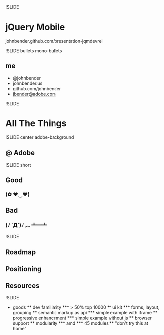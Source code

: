 !SLIDE
# jQuery Mobile

johnbender.github.com/presentation-jqmdevrel

!SLIDE bullets mono-bullets
## me
* @johnbender
* johnbender.us
* github.com/johnbender
* jbender@adobe.com

!SLIDE
# All The Things

!SLIDE center adobe-background
## @ Adobe

!SLIDE short
## Good
### (✿ ♥‿♥)

## Bad
### (ﾉ `Д´)ﾉ ︵ ┻━┻

!SLIDE
## Roadmap
## Positioning
## Resources

!SLIDE
* goods
** dev familiarity
*** > 50% top 10000
** ui kit
*** forms, layout, grouping
** semantic markup as api
*** simple example with iframe
** progressive enhancement
*** simple example without js
** browser support
** modularity
*** amd
*** 45 modules
** "don't try this at home"
